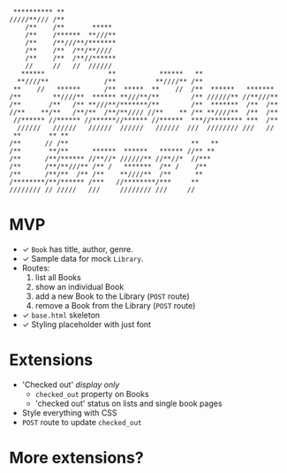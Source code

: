 ```
 ********** **             
/////**/// /**             
    /**    /**       ***** 
    /**    /******  **///**
    /**    /**///**/*******
    /**    /**  /**/**//// 
    /**    /**  /**//******
    //     //   //  ////// 
   ******                **           ******   **                   
  **////**              /**          **////** /**                   
 **    //   ******      /**  *****  **    //  /**  ******   ******* 
/**        **////**  ****** **///**/**        /** //////** //**///**
/**       /**   /** **///**/*******/**        /**  *******  /**  /**
//**    **/**   /**/**  /**/**//// //**    ** /** **////**  /**  /**
 //****** //****** //******//****** //******  ***//******** ***  /**
  //////   //////   //////  //////   //////  ///  //////// ///   // 
 **       ** **                                      
/**      // /**                               **   **
/**       **/**      ******  ******   ****** //** ** 
/**      /**/****** //**//* //////** //**//*  //***  
/**      /**/**///** /** /   *******  /** /    /**   
/**      /**/**  /** /**    **////**  /**      **    
/********/**/****** /***   //********/***     **     
//////// // /////   ///     //////// ///     //      
```

# MVP

* ✓ `Book` has title, author, genre.
* ✓ Sample data for mock `Library`.
* Routes:
    1. list all Books
    2. show an individual Book
    3. add a new Book to the Library (`POST` route)
    4. remove a Book from the Library (`POST` route)
* ✓ `base.html` skeleton
* ✓ Styling placeholder with just font

# Extensions

* 'Checked out' _display only_
    * `checked_out` property on Books
    * 'checked out' status on lists and single book pages
* Style everything with CSS
* `POST` route to update `checked_out`

# More extensions?


